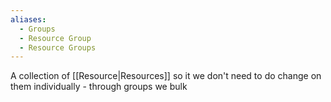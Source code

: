 ```yaml
---
aliases:
  - Groups
  - Resource Group
  - Resource Groups
---
```

A collection of [[Resource|Resources]] so it we don't need to do change on them individually - through groups we bulk